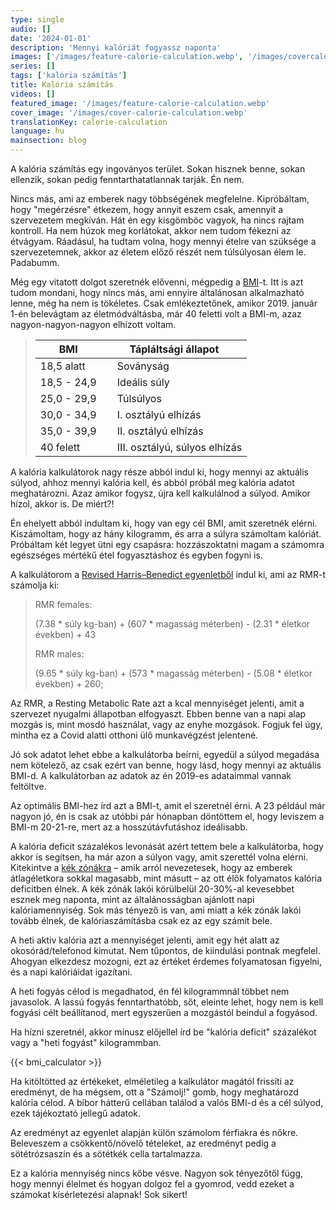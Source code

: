 ```yaml
---
type: single
audio: []
date: '2024-01-01'
description: 'Mennyi kalóriát fogyassz naponta'
images: ['/images/feature-calorie-calculation.webp', '/images/covercalorie-calculation.webp']
series: []
tags: ['kalória számítás']
title: Kalória számítás
videos: []
featured_image: '/images/feature-calorie-calculation.webp'
cover_image: '/images/cover-calorie-calculation.webp'
translationKey: calorie-calculation
language: hu
mainsection: blog
---
```

A kalória számítás egy ingoványos terület. Sokan hisznek benne, sokan ellenzik, sokan pedig fenntarthatatlannak tarják. Én nem.

Nincs más, ami az emberek nagy többségének megfelelne. Kipróbáltam, hogy "megérzésre" étkezem, hogy annyit eszem csak, amennyit a szervezetem megkíván. Hát én egy kisgömböc vagyok, ha nincs rajtam kontroll. Ha nem húzok meg korlátokat, akkor nem tudom fékezni az étvágyam. Ráadásul, ha tudtam volna, hogy mennyi ételre van szüksége a szervezetemnek, akkor az életem előző részét nem túlsúlyosan élem le. Padabumm.

Még egy vitatott dolgot szeretnék elővenni, mégpedig a [BMI](https://www.who.int/europe/news-room/fact-sheets/item/a-healthy-lifestyle---who-recommendations "BMI")-t. Itt is azt tudom mondani, hogy nincs más, ami ennyire általánosan alkalmazható lenne, még ha nem is tökéletes. Csak emlékeztetőnek, amikor 2019. január 1-én belevágtam az életmódváltásba, már 40 feletti volt a BMI-m, azaz nagyon-nagyon-nagyon elhízott voltam.

> | BMI         | Tápláltsági állapot            |
> | ----------- | ------------------------------ |
> | 18,5 alatt  | &nbsp;&nbsp;&nbsp; Soványság                      |
> | 18,5 - 24,9 | &nbsp;&nbsp;&nbsp; Ideális súly                   |
> | 25,0 - 29,9 | &nbsp;&nbsp;&nbsp; Túlsúlyos                      |
> | 30,0 - 34,9 | &nbsp;&nbsp;&nbsp; I. osztályú elhízás            |
> | 35,0 - 39,9 | &nbsp;&nbsp;&nbsp; II. osztályú elhízás           |
> | 40 felett   | &nbsp;&nbsp;&nbsp; III. osztályú, súlyos elhízás  |


A kalória kalkulátorok nagy része abból indul ki, hogy mennyi az aktuális súlyod, ahhoz mennyi kalória kell, és abból próbál meg kalória adatot meghatározni. Azaz amikor fogysz, újra kell kalkulálnod a súlyod. Amikor hízol, akkor is. De miért?!

Én ehelyett abból indultam ki, hogy van egy cél BMI, amit szeretnék elérni. Kiszámoltam, hogy az hány kilogramm, és arra a súlyra számoltam kalóriát. Próbáltam két legyet ütni egy csapásra: hozzászoktatni magam a számomra egészséges mértékű étel fogyasztáshoz és egyben fogyni is.

A kalkulátorom a [Revised Harris–Benedict egyenletből](https://www.ncbi.nlm.nih.gov/pmc/articles/PMC9967803/ "Revised Harris–Benedict egyenlet") indul ki, ami az RMR-t számolja ki:

>
>RMR females:
>   
>   (7.38 * súly kg-ban) + (607 * magasság méterben) - (2.31 * életkor években) + 43
> 
>RMR males:
>
>   (9.65  * súly kg-ban) + (573 * magasság méterben) - (5.08 * életkor években) + 260;
>   

Az RMR, a Resting Metabolic Rate azt a kcal mennyiséget jelenti, amit a szervezet nyugalmi állapotban elfogyaszt. Ebben benne van a napi alap mozgás is, mint mosdó használat, vagy az enyhe mozgások. Fogjuk fel úgy, mintha ez a Covid alatti otthoni ülő munkavégzést jelentené.


Jó sok adatot lehet ebbe a kalkulátorba beírni, egyedül a súlyod megadása nem kötelező, az csak ezért van benne, hogy lásd, hogy mennyi az aktuális BMI-d. A kalkulátorban az adatok az én 2019-es adataimmal vannak feltöltve.

Az optimális BMI-hez írd azt a BMI-t, amit el szeretnél érni. A 23 például már nagyon jó, én is csak az utóbbi pár hónapban döntöttem el, hogy leviszem a BMI-m 20-21-re, mert az a hosszútávfutáshoz ideálisabb.

A kalória deficit százalékos levonását azért tettem bele a kalkulátorba, hogy akkor is segítsen, ha már azon a súlyon vagy, amit szerettél volna elérni. Kitekintve a [kék zónákra](https://www.healthline.com/nutrition/blue-zones#TOC_TITLE_HDR_4 "kék zónák") – amik arról nevezetesek, hogy az emberek átlagéletkora sokkal magasabb, mint másutt – az ott élők folyamatos kalória deficitben élnek. A kék zónák lakói körülbelül 20-30%-al kevesebbet esznek meg naponta, mint az általánosságban ajánlott napi kalóriamennyiség. Sok más tényező is van, ami miatt a kék zónák lakói tovább élnek, de kalóriaszámításba csak ez az egy számít bele.

A heti aktív kalória azt a mennyiséget jelenti, amit egy hét alatt az okosórád/telefonod kimutat. Nem tűpontos, de kiindulási pontnak megfelel. Ahogyan elkezdesz mozogni, ezt az értéket érdemes folyamatosan figyelni, és a napi kalóriáidat igazítani.

A heti fogyás célod is megadhatod, én fél kilogrammnál többet nem javasolok. A lassú fogyás fenntarthatóbb, sőt, eleinte lehet, hogy nem is kell fogyási célt beállítanod, mert egyszerűen a mozgástól beindul a fogyásod.

Ha hízni szeretnél, akkor mínusz előjellel írd be "kalória deficit" százalékot vagy a "heti fogyást" kilogrammban.

{{< bmi_calculator >}}

Ha kitöltötted az értékeket, elméletileg a kalkulátor magától frissíti az eredményt, de ha mégsem, ott a "Számolj!" gomb, hogy meghatározd kalória célod. A bíbor hátterű cellában találod a valós BMI-d és a cél súlyod, ezek tájékoztató jellegű adatok.

Az eredményt az egyenlet alapján külön számolom férfiakra és nőkre. Beleveszem a csökkentő/növelő tételeket, az eredményt pedig a sötétrózsaszín és a sötétkék cella tartalmazza.

Ez a kalória mennyiség nincs kőbe vésve. Nagyon sok tényezőtől függ, hogy mennyi élelmet és hogyan dolgoz fel a gyomrod, vedd ezeket a számokat kísérletezési alapnak! Sok sikert!




